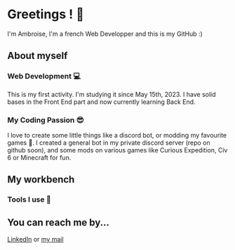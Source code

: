 # Greetings ! :wave:
I'm Ambroise, I'm a french Web Developper and this is my GitHub :)

## About myself
### Web Development :computer:
This is my first activity. I'm studying it since May 15th, 2023.
I have solid bases in the Front End part and now currently learning Back End.

### My Coding Passion :sunglasses:
I love to create some little things like a discord bot, or modding my favourite games :eyes:.
I created a general bot in my private discord server (repo on github soon), and some
mods on various games like Curious Expedition, Civ 6 or Minecraft for fun.

## My workbench
### Tools I use :art:
<div style="justify-content: center;">
    
</div>

## You can reach me by...
[LinkedIn](https://www.linkedin.com/in/ambroise-maire/)
or
[my mail](ambroise.maire7@gmail.com)
